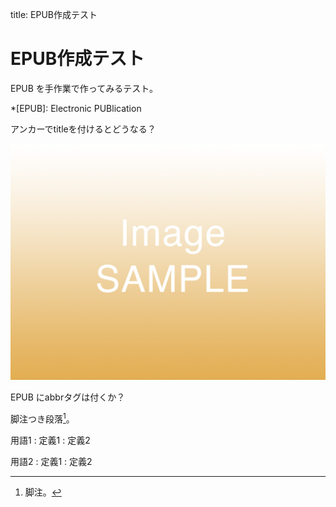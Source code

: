 title: EPUB作成テスト

# EPUB作成テスト

EPUB を手作業で作ってみるテスト。

*[EPUB]: Electronic PUBlication

<a title="これがタイトル">アンカーでtitleを付ける</a>とどうなる？

![サンプル画像](images/image-sample.jpg)

EPUB にabbrタグは付くか？

脚注つき段落[^fnhello]。

[^fnhello]: 脚注。

用語1
: 定義1
: 定義2

用語2
: 定義1
: 定義2
